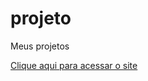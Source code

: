 # projeto
 Meus projetos

<a href="https://joaquimelyson.github.io/projeto/portifolio"> Clique aqui para acessar o site</a>